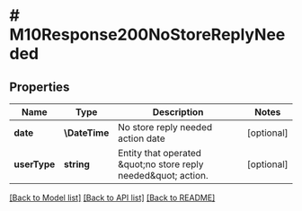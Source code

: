 # # M10Response200NoStoreReplyNeeded

## Properties

Name | Type | Description | Notes
------------ | ------------- | ------------- | -------------
**date** | **\DateTime** | No store reply needed action date | [optional]
**userType** | **string** | Entity that operated \&quot;no store reply needed\&quot; action. | [optional]

[[Back to Model list]](../../README.md#models) [[Back to API list]](../../README.md#endpoints) [[Back to README]](../../README.md)
